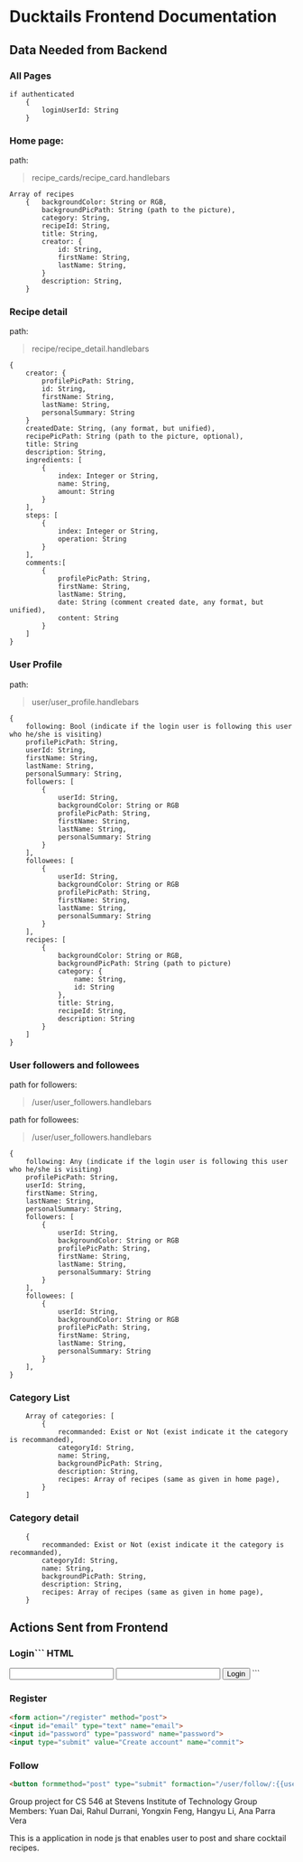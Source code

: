 
# Ducktails Frontend Documentation
## Data Needed from Backend
### All Pages
```
if authenticated
	{
		loginUserId: String
	}
```

### Home page:
path:
> recipe_cards/recipe_card.handlebars
```
Array of recipes
	{	backgroundColor: String or RGB,
		backgroundPicPath: String (path to the picture),
		category: String,
		recipeId: String,
		title: String,
		creator: {
			id: String,
			firstName: String,
			lastName: String,
		}
		description: String,
	}
```

### Recipe detail
path:
> recipe/recipe_detail.handlebars
```
{
	creator: {
		profilePicPath: String,
		id: String,
		firstName: String,
		lastName: String,
		personalSummary: String
	}
	createdDate: String, (any format, but unified),
	recipePicPath: String (path to the picture, optional),
	title: String
	description: String,
	ingredients: [
		{
			index: Integer or String,
			name: String,
            amount: String
		}
	],
	steps: [
		{
			index: Integer or String,
			operation: String
		}
	],
	comments:[
		{
			profilePicPath: String,
			firstName: String,
			lastName: String,
			date: String (comment created date, any format, but unified),
			content: String
		}
	]
}
```

### User Profile
path:
> user/user_profile.handlebars
```
{
	following: Bool (indicate if the login user is following this user who he/she is visiting)
	profilePicPath: String,
	userId: String,
	firstName: String,
	lastName: String,
	personalSummary: String,
	followers: [
		{
			userId: String,
			backgroundColor: String or RGB
			profilePicPath: String,
			firstName: String,
			lastName: String,
			personalSummary: String
		}
	],
	followees: [
		{
			userId: String,
			backgroundColor: String or RGB
			profilePicPath: String,
			firstName: String,
			lastName: String,
			personalSummary: String
		}
	],
	recipes: [
		{
			backgroundColor: String or RGB,
			backgroundPicPath: String (path to picture)
			category: {
            	name: String,
				id: String
			},
			title: String,
			recipeId: String,
			description: String
		}
    ]
}
```

### User followers and followees
path for followers:
> /user/user_followers.handlebars

path for followees:
> /user/user_followers.handlebars
```
{
	following: Any (indicate if the login user is following this user who he/she is visiting)
	profilePicPath: String,
	userId: String,
	firstName: String,
	lastName: String,
	personalSummary: String,
	followers: [
		{
			userId: String,
			backgroundColor: String or RGB
			profilePicPath: String,
			firstName: String,
			lastName: String,
			personalSummary: String
        }
	],
	followees: [
		{
			userId: String,
			backgroundColor: String or RGB
			profilePicPath: String,
			firstName: String,
			lastName: String,
			personalSummary: String
		}
	],
}
```

### Category List
```
	Array of categories: [
		{
			recommanded: Exist or Not (exist indicate it the category is recommanded),
			categoryId: String,
			name: String,
			backgroundPicPath: String,
			description: String,
			recipes: Array of recipes (same as given in home page),
		}
	]
```

### Category detail
```
	{
		recommanded: Exist or Not (exist indicate it the category is recommanded),
		categoryId: String,
		name: String,
		backgroundPicPath: String,
		description: String,
		recipes: Array of recipes (same as given in home page),
	}

```

## Actions Sent from Frontend

### Login``` HTML
<form action="/login" method="post">
<input id="email" type="text" name="email">
<input id="password" type="pasword" name="password">
<input type="button" value="Login">
```

### Register
``` HTML
<form action="/register" method="post">
<input id="email" type="text" name="email">
<input id="password" type="password" name="password">
<input type="submit" value="Create account" name="commit">
```

### Follow
``` HTML
<button formmethod="post" type="submit" formaction="/user/follow/:{{userId}}">
```



Group project for CS 546 at Stevens Institute of Technology
Group Members: Yuan Dai, Rahul Durrani, Yongxin Feng, Hangyu Li, Ana Parra Vera

This is a application in node js that enables user to post and share cocktail recipes.
